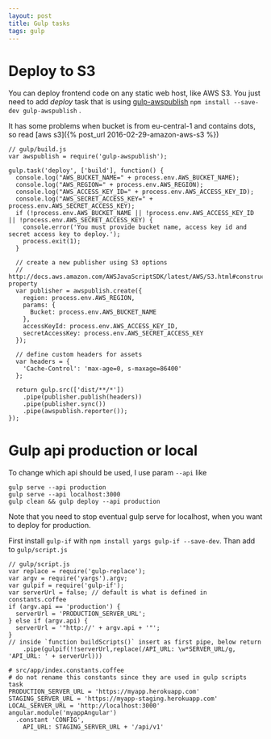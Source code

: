 ```yaml
---
layout: post
title: Gulp tasks
tags: gulp
---
```


# Deploy to S3

You can deploy frontend code on any static web host, like AWS S3. You just need
to add *deploy* task that is using [gulp-awspublish](https://www.npmjs.com/package/gulp-awspublish) `npm install --save-dev gulp-awspublish` .

It has some problems when bucket is from eu-central-1 and contains dots, so read
[aws s3]({% post_url 2016-02-29-amazon-aws-s3 %})

~~~
// gulp/build.js
var awspublish = require('gulp-awspublish');

gulp.task('deploy', ['build'], function() {
  console.log("AWS_BUCKET_NAME=" + process.env.AWS_BUCKET_NAME);
  console.log("AWS_REGION=" + process.env.AWS_REGION);
  console.log("AWS_ACCESS_KEY_ID=" + process.env.AWS_ACCESS_KEY_ID);
  console.log("AWS_SECRET_ACCESS_KEY=" + process.env.AWS_SECRET_ACCESS_KEY);
  if (!process.env.AWS_BUCKET_NAME || !process.env.AWS_ACCESS_KEY_ID || !process.env.AWS_SECRET_ACCESS_KEY) {
    console.error('You must provide bucket name, access key id and secret access key to deploy.');
    process.exit(1);
  }
  
  // create a new publisher using S3 options
  // http://docs.aws.amazon.com/AWSJavaScriptSDK/latest/AWS/S3.html#constructor-property
  var publisher = awspublish.create({
    region: process.env.AWS_REGION,
    params: {
      Bucket: process.env.AWS_BUCKET_NAME
    },
    accessKeyId: process.env.AWS_ACCESS_KEY_ID,
    secretAccessKey: process.env.AWS_SECRET_ACCESS_KEY
  });

  // define custom headers for assets
  var headers = {
    'Cache-Control': 'max-age=0, s-maxage=86400'
  };

  return gulp.src(['dist/**/*'])
    .pipe(publisher.publish(headers))
    .pipe(publisher.sync())
    .pipe(awspublish.reporter());
});
~~~

# Gulp api production or local

To change which api should be used, I use param `--api` like

~~~
gulp serve --api production
gulp serve --api localhost:3000
gulp clean && gulp deploy --api production
~~~

Note that you need to stop eventual gulp serve for localhost, when you want to
deploy for production.

First install `gulp-if` with `npm install yargs gulp-if --save-dev`. Than add to
`gulp/script.js`

~~~
// gulp/script.js
var replace = require('gulp-replace');
var argv = require('yargs').argv;
var gulpif = require('gulp-if');
var serverUrl = false; // default is what is defined in constants.coffee
if (argv.api == 'production') {
  serverUrl = 'PRODUCTION_SERVER_URL';
} else if (argv.api) {
  serverUrl = '"http://' + argv.api + '"';
}
// inside `function buildScripts()` insert as first pipe, below return
    .pipe(gulpif(!!serverUrl,replace(/API_URL: \w*SERVER_URL/g, 'API_URL: ' + serverUrl)))
~~~

~~~
# src/app/index.constants.coffee
# do not rename this constants since they are used in gulp scripts task
PRODUCTION_SERVER_URL = 'https://myapp.herokuapp.com'
STAGING_SERVER_URL = 'https://myapp-staging.herokuapp.com'
LOCAL_SERVER_URL = 'http://localhost:3000'
angular.module('myappAngular')
  .constant 'CONFIG',
    API_URL: STAGING_SERVER_URL + '/api/v1'
~~~

